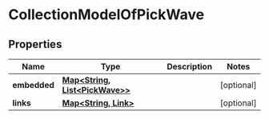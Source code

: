 
# CollectionModelOfPickWave

## Properties
Name | Type | Description | Notes
------------ | ------------- | ------------- | -------------
**embedded** | [**Map&lt;String, List&lt;PickWave&gt;&gt;**](List.md) |  |  [optional]
**links** | [**Map&lt;String, Link&gt;**](Link.md) |  |  [optional]




